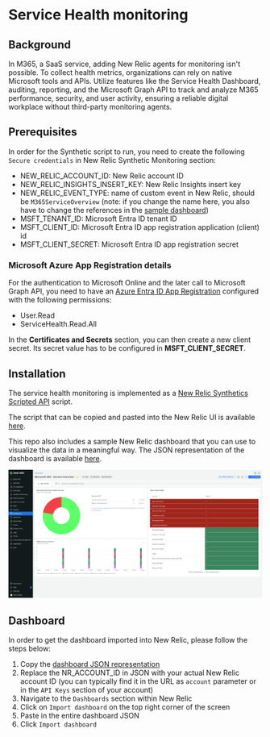 # Service Health monitoring

## Background

In M365, a SaaS service, adding New Relic agents for monitoring isn't possible. To collect health metrics, organizations can rely on native Microsoft tools and APIs. Utilize features like the Service Health Dashboard, auditing, reporting, and the Microsoft Graph API to track and analyze M365 performance, security, and user activity, ensuring a reliable digital workplace without third-party monitoring agents.

## Prerequisites

In order for the Synthetic script to run, you need to create the following `Secure credentials` in New Relic Synthetic Monitoring section:

- NEW_RELIC_ACCOUNT_ID: New Relic account ID
- NEW_RELIC_INSIGHTS_INSERT_KEY: New Relic Insights insert key
- NEW_RELIC_EVENT_TYPE: name of custom event in New Relic, should be `M365ServiceOverview` (note: if you change the name here, you also have to change the references in the [sample dashboard](/service-health-overview/service-health-overview-dashboard.json))
- MSFT_TENANT_ID: Microsoft Entra ID tenant ID
- MSFT_CLIENT_ID: Microsoft Entra ID app registration application (client) id
- MSFT_CLIENT_SECRET: Microsoft Entra ID app registration secret

### Microsoft Azure App Registration details

For the authentication to Microsoft Online and the later call to Microsoft Graph API, you need to have an [Azure Entra ID App Registration](https://learn.microsoft.com/en-us/entra/identity-platform/permissions-consent-overview?WT.mc_id=Portal-Microsoft_AAD_RegisteredApps#using-the-admin-consent-endpoint) configured with the following permissions:

- User.Read
- ServiceHealth.Read.All

In the **Certificates and Secrets** section, you can then create a new client secret. Its secret value has to be configured in **MSFT_CLIENT_SECRET**.

## Installation

The service health monitoring is implemented as a [New Relic Synthetics Scripted API](https://docs.newrelic.com/docs/synthetics/synthetic-monitoring/scripting-monitors/write-synthetic-api-tests/) script.

The script that can be copied and pasted into the New Relic UI is available [here](/service-health-overview/service-health-overview.js).

This repo also includes a sample New Relic dashboard that you can use to visualize the data in a meaningful way. The JSON representation of the dashboard is available [here](/service-health-overview/service-health-overview-dashboard.json).

![service health overview dashboard](/service-health-overview/service-health-overview-dashboard.png)

## Dashboard

In order to get the dashboard imported into New Relic, please follow the steps below:

1. Copy the [dashboard JSON representation](/service-health-overview/service-health-overview-dashboard.json)
2. Replace the NR_ACCOUNT_ID in JSON with your actual New Relic account ID (you can typically find it in the URL as `account` parameter or in the `API Keys` section of your account)
3. Navigate to the `Dashboards` section within New Relic
4. Click on `Import dashboard` on the top right corner of the screen
5. Paste in the entire dashboard JSON
6. Click `Import dashboard`

